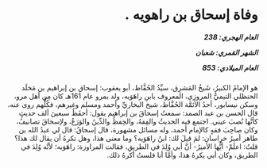 <h1 dir="rtl">وفاة إسحاق بن راهويه .</h1>

<h5 dir="rtl">العام الهجري:  238

الشهر القمري: شعبان

العام الميلادي: 853</h5>

<p dir="rtl">هو الإمامُ الكبيرُ، شَيخُ المَشرِق، سيِّدُ الحُفَّاظ، أبو يعقوب: إسحاق بن إبراهيم بن مَخلَد الحنظلي التيميُّ المروزي، المعروف بابنِ راهَوَيه، ولد بمرو عام 161هـ كان مِن أهل مرو، وسكن نيسابور، أحدُ الأئمَّة الحُفَّاظ، شيخ البخاريِّ وأحمد ومسلم وغيرهم، فكُلُّهم روى عنه، قال الحسن بن عبد الصمد: سمعتُ إسحاقَ بن إبراهيم يقول: أحفَظُ سبعينَ ألف حديثٍ كأنَّها نُصبَ عيني. اجتمع فيه الحديثُ والفِقهُ، والحِفظُ والدِّينُ والوَرَعُ، ولإسحاقَ تصانيفُ، وكان صاحِبَ فقهٍ كالإمام أحمد، وله مسائل مشهورة، قال إسحاقُ: قال لي عبدُ الله بن طاهر أميرُ خراسان: لمَ قيلَ لك: ابنُ راهَوَيه؟ وما معنى هذا، وهل تكرهُ أن يقال لك هذا؟ قلتُ: اعلَمْ- أيُّها الأميرُ- أنَّ أبي وُلِدَ في الطريقِ، فقالت المراوزة: راهَوَيه؛ لأنَّه وُلِدَ في الطريق، وكان أبي يكرهُ هذا، وأمَّا أنا فلستُ أكرهُ ذلك.</p></br>
